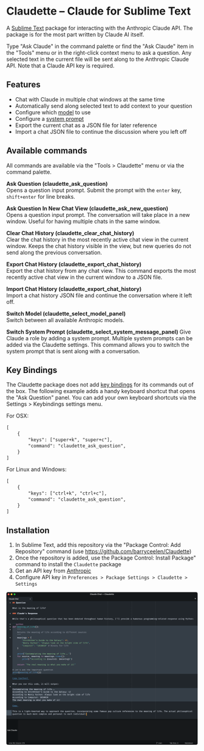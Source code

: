# Claudette – Claude for Sublime Text

A [Sublime Text](http://www.sublimetext.com) package for interacting with the Anthropic Claude API. The package is for the most part written by Claude AI itself.

Type "Ask Claude" in the command palette or find the "Ask Claude" item in the "Tools" menu or in the right-click context menu to ask a question. Any selected text in the current file will be sent along to the Anthropic Claude API. Note that a Claude API key is required.

## Features

- Chat with Claude in multiple chat windows at the same time
- Automatically send along selected text to add context to your question
- Configure which [model](https://docs.anthropic.com/en/docs/about-claude/models) to use
- Configure a [system prompt](https://docs.anthropic.com/en/docs/build-with-claude/prompt-engineering/system-prompts)
- Export the current chat as a JSON file for later reference
- Import a chat JSON file to continue the discussion where you left off

## Available commands

All commands are available via the "Tools > Claudette" menu or via the command palette.

**Ask Question (claudette\_ask\_question)**  
Opens a question input prompt. Submit the prompt with the `enter` key, `shift+enter` for line breaks.

**Ask Question In New Chat View (claudette\_ask\_new\_question)**   
Opens a question input prompt. The conversation will take place in a new window. Useful for having multiple chats in the same window.

**Clear Chat History (claudette\_clear\_chat\_history)**  
Clear the chat history in the most recently active chat view in the current window. Keeps the chat history visible in the view, but new queries do not send along the previous conversation.

**Export Chat History (claudette\_export\_chat\_history)**  
Export the chat history from any chat view. This command exports the most recently active chat view in the current window to a JSON file.

**Import Chat History (claudette\_export\_chat\_history)**  
Import a chat history JSON file and continue the conversation where it left off.

**Switch Model (claudette\_select\_model\_panel)**  
Switch between all available Anthropic models.

**Switch System Prompt (claudette\_select\_system\_message\_panel)**
Give Claude a role by adding a system prompt. Multiple system prompts can be added via the Claudette settings. This command allows you to switch the system prompt that is sent along with a conversation.

## Key Bindings

The Claudette package does not add [key bindings](https://www.sublimetext.com/docs/key_bindings.html) for its commands out of the box. The following example adds a handy keyboard shortcut that opens the "Ask Question" panel. You can add your own keyboard shortcuts via the Settings > Keybindings settings menu.

For OSX:

```
[
	{
		"keys": ["super+k", "super+c"],
		"command": "claudette_ask_question",
	}
]
```

For Linux and Windows:

```
[
	{
		"keys": ["ctrl+k", "ctrl+c"],
		"command": "claudette_ask_question",
	}
]
```

## Installation

1. In Sublime Text, add this repository via the "Package Control: Add Repository" command (use https://github.com/barryceelen/Claudette)
2. Once the repository is added, use the Package Control: Install Package" command to install the `Claudette` package
2. Get an API key from [Anthropic](https://console.anthropic.com/)
3. Configure API key in `Preferences > Package Settings > Claudette > Settings`

![Claude Chat View](/screenshot.png?raw=true "Ask Claude")
